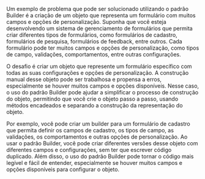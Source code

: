 Um exemplo de problema que pode ser solucionado utilizando o padrão Builder é a criação de um objeto que representa um formulário com muitos campos e opções de personalização. Suponha que você esteja desenvolvendo um sistema de gerenciamento de formulários que permita criar diferentes tipos de formulários, como formulários de cadastro, formulários de pesquisa, formulários de feedback, entre outros. Cada formulário pode ter muitos campos e opções de personalização, como tipos de campo, validações, comportamentos, entre outras configurações.

O desafio é criar um objeto que represente um formulário específico com todas as suas configurações e opções de personalização. A construção manual desse objeto pode ser trabalhosa e propensa a erros, especialmente se houver muitos campos e opções disponíveis. Nesse caso, o uso do padrão Builder pode ajudar a simplificar o processo de construção do objeto, permitindo que você crie o objeto passo a passo, usando métodos encadeados e separando a construção da representação do objeto.

Por exemplo, você pode criar um builder para um formulário de cadastro que permita definir os campos de cadastro, os tipos de campo, as validações, os comportamentos e outras opções de personalização. Ao usar o padrão Builder, você pode criar diferentes versões desse objeto com diferentes campos e configurações, sem ter que escrever código duplicado. Além disso, o uso do padrão Builder pode tornar o código mais legível e fácil de entender, especialmente se houver muitos campos e opções disponíveis para configurar o objeto.